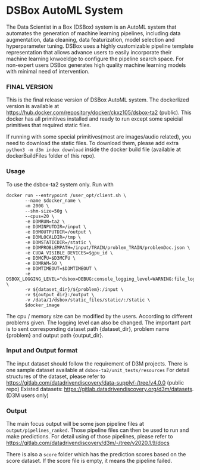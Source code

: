 # DSBox AutoML System

The Data Scientist in a Box (DSBox) system is an AutoML system that automates the generation of machine learning pipelines, including data augmentation, data cleaning, data featurization, model selection and hyperparameter tuning. DSBox uses a highly customizable pipeline template representation that allows advance users to easily incorporate their machine learning knwoeldge to configure the pipeline search space. For non-expert users DSBox generates high quality machine learning models with minimal need of intervention.


### FINAL VERSION
This is the final release version of DSBox AutoML system. The dockerlized version is available at https://hub.docker.com/repository/docker/ckxz105/dsbox-ta2 (public). This docker has all primitives installed and ready to run except some speicial primitives that required static files.

If running with some special primitives(most are images/audio related), you need to download the static files. 
To download them, please add extra `python3 -m d3m index download` inside the docker build file (available at dockerBuildFiles folder of this repo).

### Usage
To use the dsbox-ta2 system only. Run with 
```
docker run --entrypoint /user_opt/client.sh \
       --name $docker_name \
       -m 200G \
       --shm-size=50g \
       --cpus=20 \
       -e D3MRUN=ta2 \
       -e D3MINPUTDIR=/input \
       -e D3MOUTPUTDIR=/output \
       -e D3MLOCALDIR=/tmp \
       -e D3MSTATICDIR=/static \
       -e D3MPROBLEMPATH=/input/TRAIN/problem_TRAIN/problemDoc.json \
       -e CUDA_VISIBLE_DEVICES=$gpu_id \
       -e D3MCPU=$D3MCPU \
       -e D3MRAM=50 \
       -e D3MTIMEOUT=$D3MTIMEOUT \
       -e DSBOX_LOGGING_LEVEL="dsbox=DEBUG:console_logging_level=WARNING:file_logging_level=DEBUG" \
       -v ${dataset_dir}/${problem}:/input \
       -v ${output_dir}:/output \
       -v /data/1/dsbox/static_files/static/:/static \
       $docker_image
```

The cpu / memory size can be modified by the users. According to different problems given. The logging level can also be changed.
The important part is to sent corresponding dataset path {dataset_dir}, problem name {problem} and output path {output_dir}.

### Input and Output format
The input dataset should follow the requirement of D3M projects. 
There is one sample dataset available at `dsbox-ta2/unit_tests/resources`
For detail structures of the dataset, please refer to https://gitlab.com/datadrivendiscovery/data-supply/-/tree/v4.0.0 (public repo)
Existed datasets: https://gitlab.datadrivendiscovery.org/d3m/datasets. (D3M users only)

### Output
The main focus output will be some json pipeline files at `output/pipelines_ranked`. Those pipeline files can then be used to run and make predictions. For detail using of those pipelines, please refer to https://gitlab.com/datadrivendiscovery/d3m/-/tree/v2020.1.9/docs

There is also a `score` folder which has the prediction scores based on the score dataset. If the score file is empty, it means the pipeline failed.
